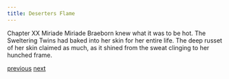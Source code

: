 ```yaml
---
title: Deserters Flame
---
```

Chapter XX
Miriade
Miriade Braeborn knew what it was to be hot. The Sweltering Twins had
baked into her skin for her entire life. The deep russet of her skin claimed as
much, as it shined from the sweat clinging to her hunched frame.


[previous](desertflame-45.html)
[next](desertflame-last.html)
